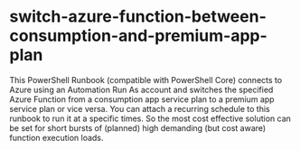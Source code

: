 # switch-azure-function-between-consumption-and-premium-app-plan
This PowerShell Runbook (compatible with PowerShell Core) connects to Azure using an Automation Run As account and switches the specified Azure Function from a consumption app service plan to a premium app service plan or vice versa. You can attach a recurring schedule to this runbook to run it at a specific times. So the most cost effective solution can be set for short bursts of (planned) high demanding (but cost aware) function execution loads.

